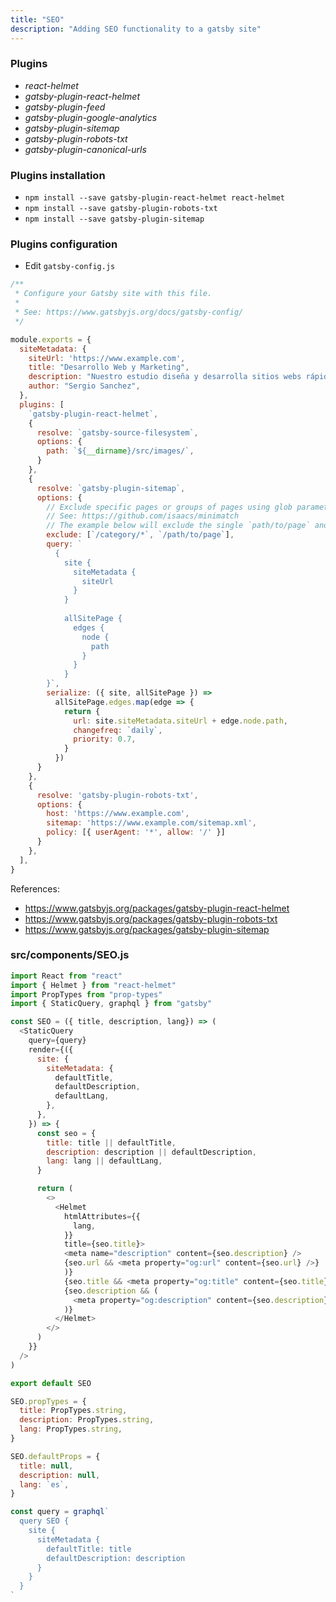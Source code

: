 ```yaml
---
title: "SEO"
description: "Adding SEO functionality to a gatsby site"
---
```


### Plugins

- *react-helmet*
- *gatsby-plugin-react-helmet*
- *gatsby-plugin-feed*
- *gatsby-plugin-google-analytics*
- *gatsby-plugin-sitemap*
- *gatsby-plugin-robots-txt*
- *gatsby-plugin-canonical-urls*


### Plugins installation

- `npm install --save gatsby-plugin-react-helmet react-helmet`
- `npm install --save gatsby-plugin-robots-txt`
- `npm install --save gatsby-plugin-sitemap` 

### Plugins configuration

- Edit `gatsby-config.js`

```js
/**
 * Configure your Gatsby site with this file.
 *
 * See: https://www.gatsbyjs.org/docs/gatsby-config/
 */

module.exports = {
  siteMetadata: {
    siteUrl: 'https://www.example.com',
    title: "Desarrollo Web y Marketing",
    description: "Nuestro estudio diseña y desarrolla sitios webs rápidos y con un marketing y SEO de alta calidad.",
    author: "Sergio Sanchez",
  },
  plugins: [
    `gatsby-plugin-react-helmet`,
    { 
      resolve: `gatsby-source-filesystem`,
      options: {      
        path: `${__dirname}/src/images/`,
      } 
    },
    {
      resolve: `gatsby-plugin-sitemap`,
      options: {
        // Exclude specific pages or groups of pages using glob parameters
        // See: https://github.com/isaacs/minimatch
        // The example below will exclude the single `path/to/page` and all routes beginning with `category`
        exclude: [`/category/*`, `/path/to/page`],
        query: `
          {
            site {
              siteMetadata {
                siteUrl
              }
            }
  
            allSitePage {
              edges {
                node {
                  path
                }
              }
            }
        }`,
        serialize: ({ site, allSitePage }) =>
          allSitePage.edges.map(edge => {
            return {
              url: site.siteMetadata.siteUrl + edge.node.path,
              changefreq: `daily`,
              priority: 0.7,
            }
          })
      }
    },
    {
      resolve: 'gatsby-plugin-robots-txt',
      options: {
        host: 'https://www.example.com',
        sitemap: 'https://www.example.com/sitemap.xml',
        policy: [{ userAgent: '*', allow: '/' }]
      }
    },
  ],
}
```

References:
- <a href="https://www.gatsbyjs.org/packages/gatsby-plugin-react-helmet/" target="_blank">https://www.gatsbyjs.org/packages/gatsby-plugin-react-helmet</a>
- <a href="https://www.gatsbyjs.org/packages/gatsby-plugin-robots-txt/" target="_blank">https://www.gatsbyjs.org/packages/gatsby-plugin-robots-txt</a>
- <a href="https://www.gatsbyjs.org/packages/gatsby-plugin-sitemap/" target="_blank">https://www.gatsbyjs.org/packages/gatsby-plugin-sitemap</a>


### src/components/SEO.js

```js
import React from "react"
import { Helmet } from "react-helmet"
import PropTypes from "prop-types"
import { StaticQuery, graphql } from "gatsby"

const SEO = ({ title, description, lang}) => (
  <StaticQuery
    query={query}
    render={({
      site: {
        siteMetadata: {
          defaultTitle,
          defaultDescription,
          defaultLang,
        },
      },
    }) => {
      const seo = {
        title: title || defaultTitle,
        description: description || defaultDescription,
        lang: lang || defaultLang,
      }

      return (
        <>
          <Helmet 
            htmlAttributes={{
              lang,
            }}
            title={seo.title}>
            <meta name="description" content={seo.description} />
            {seo.url && <meta property="og:url" content={seo.url} />}
            )}
            {seo.title && <meta property="og:title" content={seo.title} />}
            {seo.description && (
              <meta property="og:description" content={seo.description} />
            )}
          </Helmet>
        </>
      )
    }}
  />
)

export default SEO

SEO.propTypes = {
  title: PropTypes.string,
  description: PropTypes.string,
  lang: PropTypes.string,
}

SEO.defaultProps = {
  title: null,
  description: null,
  lang: `es`,
}

const query = graphql`
  query SEO {
    site {
      siteMetadata {
        defaultTitle: title
        defaultDescription: description
      }
    }
  }
`
```
